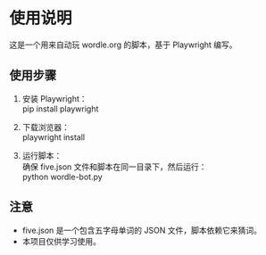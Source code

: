# 使用说明

这是一个用来自动玩 wordle.org 的脚本，基于 Playwright 编写。

## 使用步骤

1. 安装 Playwright：  
   pip install playwright

2. 下载浏览器：  
   playwright install

3. 运行脚本：  
   确保 five.json 文件和脚本在同一目录下，然后运行：  
   python wordle-bot.py

## 注意

- five.json 是一个包含五字母单词的 JSON 文件，脚本依赖它来猜词。
- 本项目仅供学习使用。
